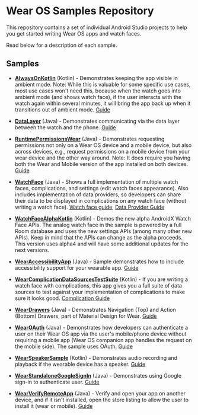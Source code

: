Wear OS Samples Repository
======================

This repository contains a set of individual Android Studio projects to help you get started writing Wear OS apps and watch faces.

Read below for a description of each sample.


Samples
----------

* **[AlwaysOnKotlin](AlwaysOnKotlin)** (Kotlin) - Demonstrates keeping the app visible in ambient mode. Note: While this is valuable for some specific use cases, most use cases won't need this, because when the watch goes into ambient mode (and shows watch face), if the user interacts with the watch again within several minutes, it will bring the app back up when it transitions out of ambient mode. [Guide](https://developer.android.com/training/wearables/apps/always-on)

* **[DataLayer](DataLayer)** (Java) - Demonstrates communicating via the data layer between the watch and the phone. [Guide](https://developer.android.com/training/wearables/data-layer)

* **[RuntimePermissionsWear](RuntimePermissionsWear)** (Java) - Demonstrates requesting permissions not only on a Wear OS device and a mobile device, but also across devices, e.g., request permissions on a mobile device from your wear device and the other way around. Note: It does require you having both the Wear and Mobile version of the app installed on both devices. [Guide](https://developer.android.com/training/articles/wear-permissions)

* **[WatchFace](WatchFace)** (Java) - Shows a full implementation of multiple watch faces, complications, and settings (edit watch faces appearance). Also includes implementation of data providers, so developers can share their data to be displayed in complications on any watch face (without writing a watch face). [Watch face guide](https://developer.android.com/training/wearables/watch-faces#guides), [Data Provider Guide](https://developer.android.com/training/wearables/data-providers#guides)

* **[WatchFaceAlphaKotlin](WatchFaceAlphaKotlin)** (Kotlin) - Demos the new alpha AndroidX Watch Face APIs. The analog watch face in the sample is powered by a full Room database and uses the new settings APIs (among many other new APIs). Keep in mind that the APIs can change as the alpha proceeds. This version uses alpha4 and will have some additional updates for the next versions.

* **[WearAccessibilityApp](WearAccessibilityApp)** (Java) - Sample demonstrates how to include accessibility support for your wearable app. [Guide](https://developer.android.com/guide/topics/ui/accessibility)

* **[WearComplicationDataSourcesTestSuite](WearComplicationDataSourcesTestSuite)** (Kotlin) - If you are writing a watch face with complications, this app gives you a full suite of data sources to test against your implementation of complications to make sure it looks good. [Complication Guide](https://developer.android.com/training/wearables/watch-faces/adding-complications)

* **[WearDrawers](WearDrawers)** (Java) - Demonstrates Navigation (Top) and Action (Bottom) Drawers, part of Material Design for Wear. [Guide](https://developer.android.com/training/wearables/ui/ui-nav-actions)

* **[WearOAuth](WearOAuth)** (Java) - Demonstrates how developers can authenticate a user on their Wear OS app via the user's mobile/phone device without requiring a mobile app (Wear OS companion app handles the request on the mobile side). The sample uses OAuth. [Guide](https://developer.android.com/training/wearables/apps/auth-wear)

* **[WearSpeakerSample](WearSpeakerSample)** (Kotlin) - Demonstrates audio recording and playback if the wearable device has a speaker. [Guide](https://developer.android.com/training/wearables/wearable-sounds)

* **[WearStandaloneGoogleSignIn](WearStandaloneGoogleSignIn)** (Java) - Demonstrates using Google sign-in to authenticate user. [Guide](https://developer.android.com/training/wearables/apps/auth-wear)

* **[WearVerifyRemoteApp](WearVerifyRemoteApp)** (Java) - Verify and open your app on another device, and if it isn't installed, open the store listing to allow the user to install it (wear or mobile). [Guide](https://developer.android.com/training/wearables/data-layer/messages#SendMessage)
